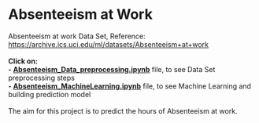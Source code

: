 # Absenteeism at Work
Absenteeism at work Data Set, Reference: https://archive.ics.uci.edu/ml/datasets/Absenteeism+at+work 
<br/>
<br/>
**Click on:**<br/>
**- [Absenteeism_Data_preprocessing.ipynb](https://github.com/MasoudMoeini/Absenteeism-At-Work/blob/main/Absenteeism_Data_preprocessing.ipynb)** file, to see Data Set preprocessing steps <br/>
**- [Absenteeism_MachineLearning.ipynb](https://github.com/MasoudMoeini/Absenteeism-At-Work/blob/main/Absenteeism_MachineLearning.ipynb)** file, to see Machine Learning and  building prediction model <br/>
<br/>
The aim for this project is to predict the hours of Absenteeism at work.<br>

